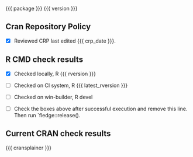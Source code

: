{{{ package }}} {{{ version }}}

## Cran Repository Policy

- [x] Reviewed CRP last edited {{{ crp_date }}}.

## R CMD check results

- [x] Checked locally, R {{{ rversion }}}
- [ ] Checked on CI system, R {{{ latest_rversion }}}
- [ ] Checked on win-builder, R devel

- [ ] Check the boxes above after successful execution and remove this line. Then run `fledge::release().

## Current CRAN check results

{{{ cransplainer }}}
